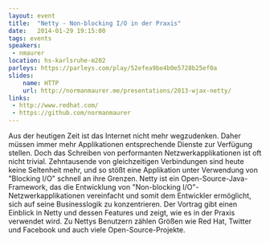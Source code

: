 ```yaml
---
layout: event
title:  "Netty - Non-blocking I/O in der Praxis"
date:   2014-01-29 19:15:00
tags: events
speakers:
 - nmaurer
location: hs-karlsruhe-m202
parleys: https://parleys.com/play/52efea9be4b0e5728b25ef0a
slides:
    name: HTTP
    url: http://normanmaurer.me/presentations/2013-wjax-netty/
links:
 - http://www.redhat.com/
 - https://github.com/normanmaurer
---
```


Aus der heutigen Zeit ist das Internet nicht mehr wegzudenken. Daher müssen immer mehr Applikationen entsprechende Dienste zur Verfügung stellen. Doch das Schreiben von performanten Netzwerkapplikationen ist oft nicht trivial. Zehntausende von gleichzeitigen Verbindungen sind heute keine Seltenheit mehr, und so stößt eine Applikation unter Verwendung von "Blocking I/O" schnell an ihre Grenzen. Netty ist ein Open-Source-Java-Framework, das die Entwicklung von "Non-blocking I/O"-Netzwerkapplikationen vereinfacht und somit dem Entwickler ermöglicht, sich auf seine Businesslogik zu konzentrieren. Der Vortrag gibt einen Einblick in Netty und dessen Features und zeigt, wie es in der Praxis verwendet wird. Zu Nettys Benutzern zählen Größen wie Red Hat, Twitter und Facebook und auch viele Open-Source-Projekte.